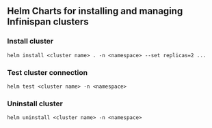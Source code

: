 ## Helm Charts for installing and managing Infinispan clusters

### Install cluster

```
helm install <cluster name> . -n <namespace> --set replicas=2 ...
```

### Test cluster connection

```
helm test <cluster name> -n <namespace>
```

### Uninstall cluster
```
helm uninstall <cluster name> -n <namespace>
```